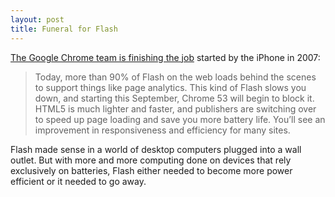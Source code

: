 ```yaml
---
layout: post
title: Funeral for Flash
---
```


[The Google Chrome team is finishing the job](https://chrome.googleblog.com/2016/08/flash-and-chrome.html) started by the iPhone in 2007:

> Today, more than 90% of Flash on the web loads behind the scenes to support things like page analytics. This kind of Flash slows you down, and starting this September, Chrome 53 will begin to block it. HTML5 is much lighter and faster, and publishers are switching over to speed up page loading and save you more battery life. You’ll see an improvement in responsiveness and efficiency for many sites.

Flash made sense in a world of desktop computers plugged into a wall outlet. But with more and more computing done on devices that rely exclusively on batteries, Flash either needed to become more power efficient or it needed to go away.  